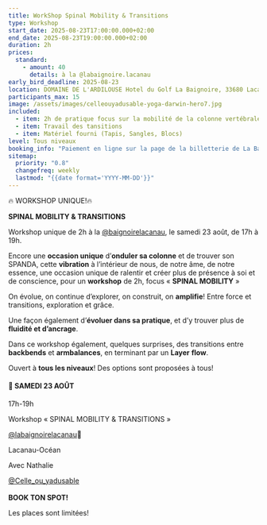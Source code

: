 ```yaml
---
title: WorkShop Spinal Mobility & Transitions
type: Workshop
start_date: 2025-08-23T17:00:00.000+02:00
end_date: 2025-08-23T19:00:00.000+02:00
duration: 2h
prices:
  standard:
    - amount: 40
      details: à la @labaignoire.lacanau
early_bird_deadline: 2025-08-23
location: DOMAINE DE L'ARDILOUSE Hotel du Golf La Baignoire, 33680 Lacanau
participants_max: 15
image: /assets/images/celleouyadusable-yoga-darwin-hero7.jpg
included:
  - item: 2h de pratique focus sur la mobilité de la colonne vertébrale
  - item: Travail des tansitions
  - item: Matériel fourni (Tapis, Sangles, Blocs)
level: Tous niveaux
booking_info: "Paiement en ligne sur la page de la billetterie de La Baignoire "
sitemap:
  priority: "0.8"
  changefreq: weekly
  lastmod: "{{date format='YYYY-MM-DD'}}"
---
```

🔥 WORKSHOP UNIQUE!🔥



**SPINAL MOBILITY & TRANSITIONS**

Workshop unique de 2h à la [@baignoirelacanau](https://www.instagram.com/labaignoire.lacanau/), le samedi 23 août, de 17h à 19h.



Encore une **occasion unique** d’**onduler sa colonne** et de trouver son SPANDA, cette **vibration** à l’intérieur de nous, de notre âme, de notre essence, une occasion unique de ralentir et créer plus de présence à soi et de conscience, pour un **workshop** de 2h, focus « **SPINAL MOBILITY** »



On évolue, on continue d’explorer, on construit, on **amplifie**! Entre force et transitions, exploration et grâce. 



Une façon également d’**évoluer dans sa pratique**, et d’y trouver plus de **fluidité et d’ancrage**.



Dans ce workshop également, quelques surprises, des transitions entre **backbends** et **armbalances**, en terminant par un **Layer** **flow**.



Ouvert à **tous les niveaux**! Des options sont proposées à tous!



#### 🪬 SAMEDI 23 AOÛT

17h-19h

Workshop « SPINAL MOBILITY & TRANSITIONS »

[@labaignoirelacanau](https://www.instagram.com/labaignoire.lacanau/)🤙

Lacanau-Océan

Avec Nathalie

[@Celle_ou_yadusable](https://www.instagram.com/celle_ou_yadusable/)\
\
**BOOK TON SPOT!**

Les places sont limitées!
